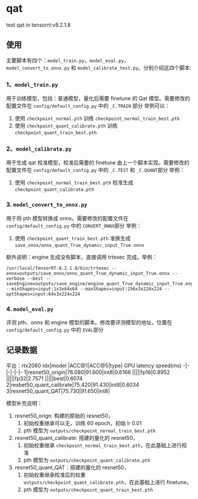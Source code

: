 # qat

test qat in tensorrt:v8.2.1.8

 ## 使用
 主要脚本有四个：`model_train.py`，`model_eval.py`，`model_convert_to_onnx.py` 和 `model_calibrate_test.py`。分别介绍这四个脚本:

 ### 1、`model_train.py`
用于训练模型，包括：普通模型，量化后需要 finetune 的 Qat 模型。需要修改的配置文件在 `config/default_config.py` 中的 `_C.TRAIN` 部分
举例可以：
1. 使用 `checkpoint_normal.pth` 训练 `checkpoint_normal_train_best.pth`
2. 使用 `checkpoint_quant_calibrate.pth` 训练 `checkpoint_quant_train_best.pth`

 
### 2、`model_calibrate.py`
用于生成 qat 校准模型，校准后需要的 finetune 由上一个脚本实现。需要修改的配置文件在 `config/default_config.py` 中的 `_C.TEST` 和 `_C.QUANT`部分
举例：
1. 使用 `checkpoint_normal_train_best.pth` 校准生成 `checkpoint_quant_calibrate.pth`

### 3. `model_convert_to_onnx.py`
用于将 pth 模型转换成 onnx。需要修改的配置文件在 `config/default_config.py` 中的 `CONVERT_ONNX`部分
举例：
1. 使用 `checkpoint_quant_train_best.pth` 准换生成 `save_onnx/onnx_quant_True_dynamic_input_True.onnx`

额外说明：engine 生成没有脚本，直接调用 trtexec 完成。举例：
```
/usr/local/TensorRT-8.2.1.8/bin/trtexec --onnx=outputs/save_onnx/onnx_quant_True_dynamic_input_True.onnx --verbose --best --saveEngine=outputs/save_engine/engine_quant_True_dynamic_input_True.engine --minShapes=input:1x3x64x64 --maxShapes=input:256x3x224x224 --optShapes=input:64x3x224x224
```

### 4. `model_eval.py`
评测 pth、onnx 和 engine 模型的脚本。修改要评测模型的地址，位置在 `config/default_config.py` 中的 `EVAL`部分


## 记录数据
平台：rtx2060
idx|model |ACC@1|ACC@5|type| GPU latency speed(ms)
-|-|-|-|-|-
1|resnet50_origin|76.080|91.600|int8|0.6166
|||||fp16|0.8952
|||||fp32|2.7571
|||||best|0.6074
2|resbet50_quant_calibrate|75.420|91.430|int8|0.6034
3|resnet50_quant_QAT|75.730|91.650|int8|


 模型补充说明：

1. resnet50_orign:  构建的原始的 resnet50，
    1. 初始权重继承可以无，训练 60 epoch，初始 lr 0.01
    2. pth 模型为 `outputs/checkpoint_normal_train_best.pth`
2. resnet50_quant_calibrate: 搭建的量化的 resnet50，
    1. 初始权重继承 `checkpoint_normal_train_best.pth`，在此基础上进行校准
    2. pth 模型为 `outputs/checkpoint_quant_calibrate.pth`
3. resnet50_quant_QAT：搭建的量化的 resnet50，
    1. 初始权重继承校准后的权重 `outputs/checkpoint_quant_calibrate.pth`，在此基础上进行 finetune。
    2. pth 模型为 `outputs/checkpoint_quant_train_best.pth`



